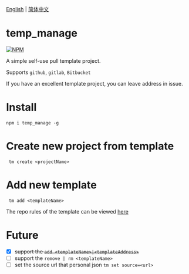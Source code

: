 
<p>
  <a href="https://github.com/wegi8/temp_manage/blob/main/README.md">English</a> | 
  <a href="https://github.com/wegi8/temp_manage/blob/main/README.zh.md">简体中文</a>
</p>

# temp_manage

[![NPM](https://nodei.co/npm/temp-manage.png?downloads=true&downloadRank=true&stars=true)](https://nodei.co/npm/temp-manage/)

A simple self-use pull template project.

Supports `github`, `gitlab`, `Bitbucket`

If you have an excellent template project, you can leave address in issue.

# Install

```shell
npm i temp_manage -g
```

# Create new project from template

```shell
 tm create <projectName>
```

# Add new template

```shell
 tm add <templateName>
```

The repo rules of the template can be viewed [here](https://www.npmjs.com/package/download-git-repo)

# Future

- [x] ~~support the `add <templateName>|<templateAddress>`~~
- [ ] support the `remove | rm <templateName>`
- [ ] set the source url that personal json `tm set source=<url>`
